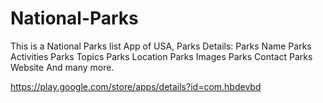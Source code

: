 # National-Parks
This is a National Parks list App of USA, Parks Details: Parks Name Parks Activities Parks Topics Parks Location Parks Images Parks Contact Parks Website And many more.

https://play.google.com/store/apps/details?id=com.hbdevbd
